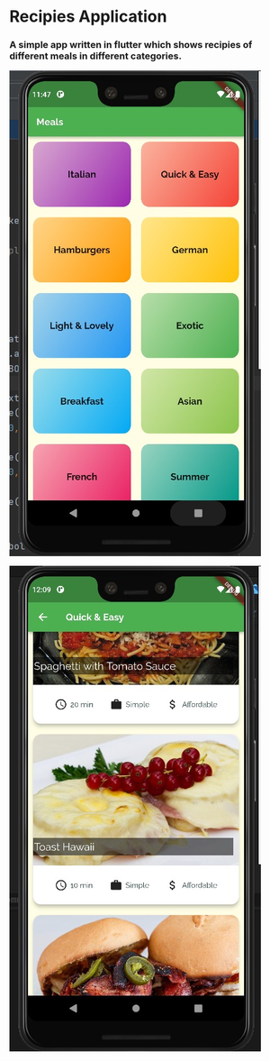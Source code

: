 # Recipies Application

### A simple app written in flutter which shows recipies of different meals in different categories.


![alt text](https://github.com/Umar-Waseem/Recipe_App/blob/master/main%20screen.jpg)

![alt text](https://github.com/Umar-Waseem/Recipe_App/blob/master/screen%202.jpg)
